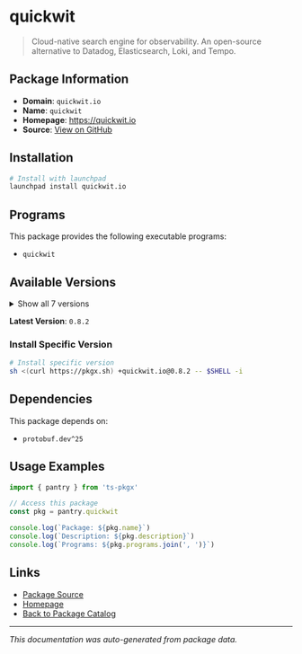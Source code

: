 # quickwit

> Cloud-native search engine for observability. An open-source alternative to Datadog, Elasticsearch, Loki, and Tempo.

## Package Information

- **Domain**: `quickwit.io`
- **Name**: `quickwit`
- **Homepage**: https://quickwit.io
- **Source**: [View on GitHub](https://github.com/pkgxdev/pantry/tree/main/projects/quickwit.io/package.yml)

## Installation

```bash
# Install with launchpad
launchpad install quickwit.io
```

## Programs

This package provides the following executable programs:

- `quickwit`

## Available Versions

<details>
<summary>Show all 7 versions</summary>

- `0.8.2`, `0.8.1`, `0.8.0`, `0.7.1`, `0.7.0`
- `0.6.5`, `0.6.4`

</details>

**Latest Version**: `0.8.2`

### Install Specific Version

```bash
# Install specific version
sh <(curl https://pkgx.sh) +quickwit.io@0.8.2 -- $SHELL -i
```

## Dependencies

This package depends on:

- `protobuf.dev^25`

## Usage Examples

```typescript
import { pantry } from 'ts-pkgx'

// Access this package
const pkg = pantry.quickwit

console.log(`Package: ${pkg.name}`)
console.log(`Description: ${pkg.description}`)
console.log(`Programs: ${pkg.programs.join(', ')}`)
```

## Links

- [Package Source](https://github.com/pkgxdev/pantry/tree/main/projects/quickwit.io/package.yml)
- [Homepage](https://quickwit.io)
- [Back to Package Catalog](../../package-catalog.md)

---

*This documentation was auto-generated from package data.*
